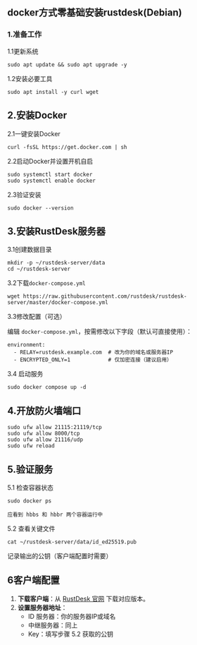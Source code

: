 ## docker方式零基础安装rustdesk(Debian)

### 1.准备工作

1.1更新系统

```
sudo apt update && sudo apt upgrade -y
```

1.2安装必要工具

```
sudo apt install -y curl wget
```

## 2.安装Docker

2.1一键安装Docker

```
curl -fsSL https://get.docker.com | sh
```

2.2启动Docker并设置开机自启

```
sudo systemctl start docker
sudo systemctl enable docker
```

2.3验证安装

```
sudo docker --version
```

## 3.安装RustDesk服务器

3.1创建数据目录

```
mkdir -p ~/rustdesk-server/data
cd ~/rustdesk-server
```

3.2下载`docker-compose.yml`

```
wget https://raw.githubusercontent.com/rustdesk/rustdesk-server/master/docker-compose.yml
```

3.3修改配置（可选）

编辑 `docker-compose.yml`，按需修改以下字段（默认可直接使用）：

```
environment:
  - RELAY=rustdesk.example.com  # 改为你的域名或服务器IP
  - ENCRYPTED_ONLY=1            # 仅加密连接（建议启用）
```

3.4 启动服务

```
sudo docker compose up -d
```

## 4.开放防火墙端口

```
sudo ufw allow 21115:21119/tcp
sudo ufw allow 8000/tcp
sudo ufw allow 21116/udp
sudo ufw reload
```

## 5.验证服务

5.1 检查容器状态

```
sudo docker ps

应看到 hbbs 和 hbbr 两个容器运行中
```

5.2 查看关键文件

```
cat ~/rustdesk-server/data/id_ed25519.pub
```

记录输出的公钥（客户端配置时需要）

## 6客户端配置

1. **下载客户端**：从 [RustDesk 官网](https://rustdesk.com/) 下载对应版本。
2. **设置服务器地址**：
   - ID 服务器：你的服务器IP或域名
   - 中继服务器：同上
   - Key：填写步骤 5.2 获取的公钥
